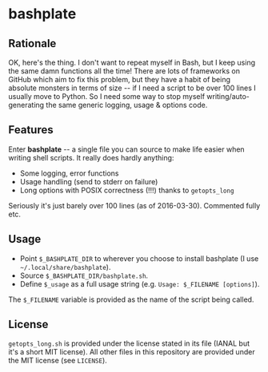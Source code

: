 bashplate
=========

Rationale
---------

OK, here's the thing. I don't want to repeat myself in Bash, but I keep using
the same damn functions all the time! There are lots of frameworks on GitHub
which aim to fix this problem, but they have a habit of being absolute monsters
in terms of size -- if I need a script to be over 100 lines I usually move to
Python. So I need some way to stop myself writing/auto-generating the same
generic logging, usage & options code.


Features
--------

Enter **bashplate** -- a single file you can source to make life easier when
writing shell scripts. It really does hardly anything:

  * Some logging, error functions
  * Usage handling (send to stderr on failure)
  * Long options with POSIX correctness (!!!) thanks to `getopts_long`

Seriously it's just barely over 100 lines (as of 2016-03-30). Commented fully
etc.


Usage
-----

  * Point `$_BASHPLATE_DIR` to wherever you choose to install bashplate (I use
    `~/.local/share/bashplate`).
  * Source `$_BASHPLATE_DIR/bashplate.sh`.
  * Define `$_usage` as a full usage string (e.g. `Usage: $_FILENAME
    [options]`).

The `$_FILENAME` variable is provided as the name of the script being called.


License
-------

`getopts_long.sh` is provided under the license stated in its file (IANAL but
it's a short MIT license). All other files in this repository are provided under
the MIT license (see `LICENSE`).

